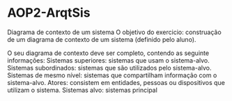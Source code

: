 # AOP2-ArqtSis
 Diagrama de contexto de um sistema
 O objetivo do exercicio: construação de um diagrama de contexto de um sistema (definido pelo aluno).

O seu diagrama de contexto deve ser completo, contendo as seguinte informações:
Sistemas superiores: sistemas que usam o sistema-alvo.
Sistemas subordinados: sistemas que são utilizados pelo sistema-alvo.
Sistemas de mesmo nível: sistemas que compartilham informação com o sistema-alvo.
Atores: consistem em entidades, pessoas ou dispositivos que utilizam o sistema.
Sistemas alvo: sistemas principal
